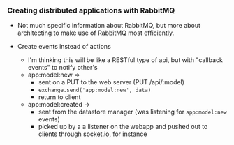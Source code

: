 
### Creating distributed applications with RabbitMQ

 - Not much specific information about RabbitMQ, but more about architecting to make use
   of RabbitMQ most efficiently.
  
 - Create events instead of actions
   - I'm thinking this will be like a RESTful type of api, but with "callback events" to notify other's
   - app:model:new =>
     - sent on a PUT to the web server (PUT /api/:model)
     - `exchange.send('app:model:new', data)`
     - return to client
   - app:model:created ->
     - sent from the datastore manager (was listening for `app:model:new` events)
     - picked up by a a listener on the webapp and pushed out to clients through socket.io, for instance

